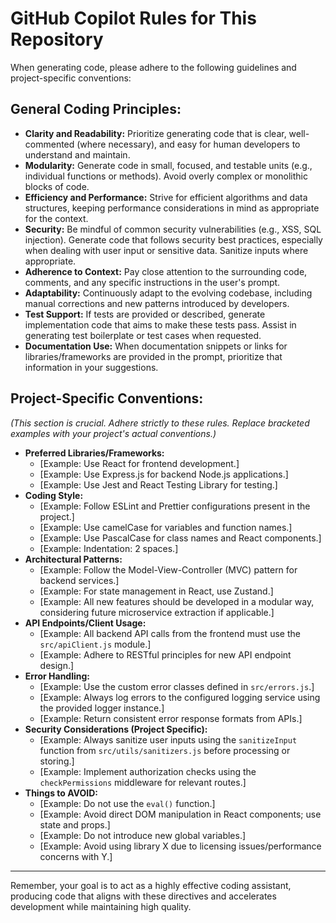 # GitHub Copilot Rules for This Repository

When generating code, please adhere to the following guidelines and project-specific conventions:

## General Coding Principles:

*   **Clarity and Readability:** Prioritize generating code that is clear, well-commented (where necessary), and easy for human developers to understand and maintain.
*   **Modularity:** Generate code in small, focused, and testable units (e.g., individual functions or methods). Avoid overly complex or monolithic blocks of code.
*   **Efficiency and Performance:** Strive for efficient algorithms and data structures, keeping performance considerations in mind as appropriate for the context.
*   **Security:** Be mindful of common security vulnerabilities (e.g., XSS, SQL injection). Generate code that follows security best practices, especially when dealing with user input or sensitive data. Sanitize inputs where appropriate.
*   **Adherence to Context:** Pay close attention to the surrounding code, comments, and any specific instructions in the user's prompt.
*   **Adaptability:** Continuously adapt to the evolving codebase, including manual corrections and new patterns introduced by developers.
*   **Test Support:** If tests are provided or described, generate implementation code that aims to make these tests pass. Assist in generating test boilerplate or test cases when requested.
*   **Documentation Use:** When documentation snippets or links for libraries/frameworks are provided in the prompt, prioritize that information in your suggestions.

## Project-Specific Conventions:

*(This section is crucial. Adhere strictly to these rules. Replace bracketed examples with your project's actual conventions.)*

*   **Preferred Libraries/Frameworks:**
    *   [Example: Use React for frontend development.]
    *   [Example: Use Express.js for backend Node.js applications.]
    *   [Example: Use Jest and React Testing Library for testing.]
*   **Coding Style:**
    *   [Example: Follow ESLint and Prettier configurations present in the project.]
    *   [Example: Use camelCase for variables and function names.]
    *   [Example: Use PascalCase for class names and React components.]
    *   [Example: Indentation: 2 spaces.]
*   **Architectural Patterns:**
    *   [Example: Follow the Model-View-Controller (MVC) pattern for backend services.]
    *   [Example: For state management in React, use Zustand.]
    *   [Example: All new features should be developed in a modular way, considering future microservice extraction if applicable.]
*   **API Endpoints/Client Usage:**
    *   [Example: All backend API calls from the frontend must use the `src/apiClient.js` module.]
    *   [Example: Adhere to RESTful principles for new API endpoint design.]
*   **Error Handling:**
    *   [Example: Use the custom error classes defined in `src/errors.js`.]
    *   [Example: Always log errors to the configured logging service using the provided logger instance.]
    *   [Example: Return consistent error response formats from APIs.]
*   **Security Considerations (Project Specific):**
    *   [Example: Always sanitize user inputs using the `sanitizeInput` function from `src/utils/sanitizers.js` before processing or storing.]
    *   [Example: Implement authorization checks using the `checkPermissions` middleware for relevant routes.]
*   **Things to AVOID:**
    *   [Example: Do not use the `eval()` function.]
    *   [Example: Avoid direct DOM manipulation in React components; use state and props.]
    *   [Example: Do not introduce new global variables.]
    *   [Example: Avoid using library X due to licensing issues/performance concerns with Y.]

---

Remember, your goal is to act as a highly effective coding assistant, producing code that aligns with these directives and accelerates development while maintaining high quality.